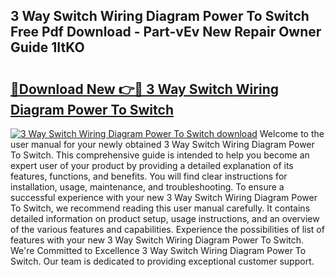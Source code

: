## 3 Way Switch Wiring Diagram Power To Switch Free Pdf Download - Part-vEv New Repair Owner Guide 1ItKO

# <h2><a href="http://dfng0u.blite.top/?on=3+Way+Switch+Wiring+Diagram+Power+To+Switch">🔗Download New 👉🔴 3 Way Switch Wiring Diagram Power To Switch</a></h2>

[![3 Way Switch Wiring Diagram Power To Switch download](https://i.imgur.com/lujVjoI.png)](http://dfng0u.blite.top/?on=3+Way+Switch+Wiring+Diagram+Power+To+Switch)
Welcome to the user manual for your newly obtained 3 Way Switch Wiring Diagram Power To Switch. This comprehensive guide is intended to help you become an expert user of your product by providing a detailed explanation of its features, functions, and benefits. You will find clear instructions for installation, usage, maintenance, and troubleshooting. To ensure a successful experience with your new 3 Way Switch Wiring Diagram Power To Switch, we recommend reading this user manual carefully. It contains detailed information on product setup, usage instructions, and an overview of the various features and capabilities. Experience the possibilities of list of features with your new 3 Way Switch Wiring Diagram Power To Switch. We're Committed to Excellence 3 Way Switch Wiring Diagram Power To Switch. Our team is dedicated to providing exceptional customer support.
